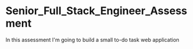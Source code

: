 # Senior_Full_Stack_Engineer_Assessment
In this assessment I'm going to build a small to-do task web application
